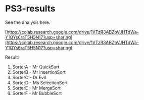 # PS3-results

See the analysis here:

[https://colab.research.google.com/drive/1VTzR3ABZbVJHTdWa-Y1QYs6raT5H5N17?usp=sharing](https://colab.research.google.com/drive/1VTzR3ABZbVJHTdWa-Y1QYs6raT5H5N17?usp=sharing)

Result:
1. SorterA - Mr QuickSort
2. SorterB - Mr InsertionSort
3. SorterC - Dr Evil
4. SorterD - Ms SelectionSort
5. SorterE - Mr MergeSort
6. SorterF - Mr BubbleSort
